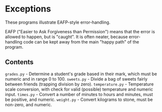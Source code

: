 # Exceptions

These programs illustrate EAFP-style error-handling.

EAFP ("Easier to Ask Forgiveness than Permission") means that the error is
allowed to happen, but is "caught". It is often neater, because error-handling
code can be kept away from the main "happy path" of the program.

## Contents

`grades.py` - Determine a student's grade based in their mark, which must be numeric and in range 0 to 100.
`sweets.py` - Divide a bag of sweets fairly between friends (trapping division by zero).
`temperature.py` - Temperature scale conversion, with check for valid (possible) temperature and numeric input.
`times.py` - Convert a number of minutes to hours and minutes, must be positive, and numeric.
`weight.py` - Convert kilograms to stone, must be non-zero, and numeric.

